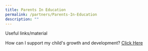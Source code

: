 ```yaml
---
title: Parents In Education
permalink: /partners/Parents-In-Education
description: ""
---
```

Useful links/material

How can I support my child's growth and development? [Click Here](https://www.schoolbag.edu.sg/)